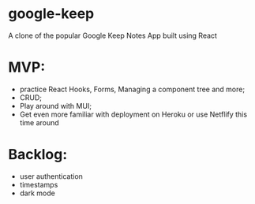 # google-keep
A clone of the popular Google Keep Notes App built using React

# MVP:
- practice React Hooks, Forms, Managing a component tree and more;
- CRUD;
- Play around with MUI;
- Get even more familiar with deployment on Heroku or use Netflify this time around

# Backlog:
- user authentication
- timestamps
- dark mode
